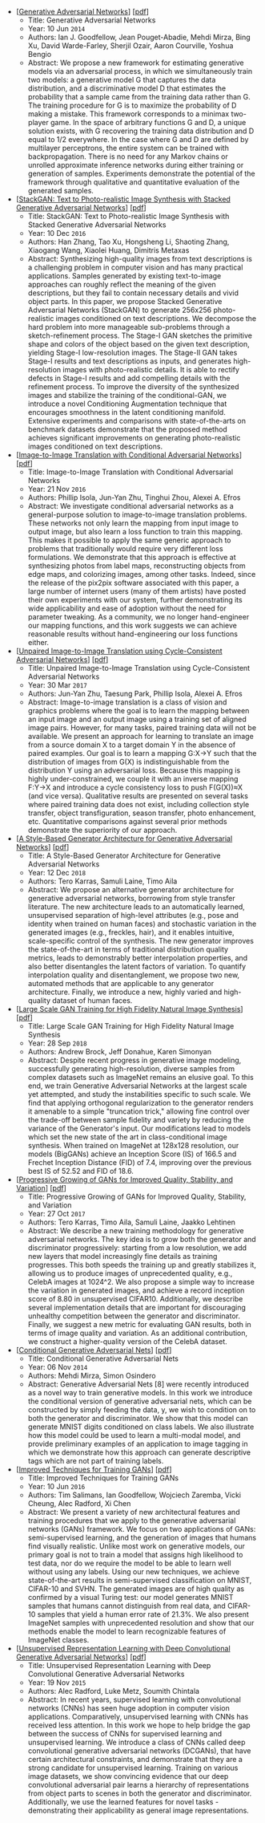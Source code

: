 * [[Generative Adversarial Networks](https://arxiv.org/abs/1406.2661)]
    [[pdf](https://arxiv.org/pdf/1406.2661.pdf)]
    * Title: Generative Adversarial Networks
    * Year: 10 Jun `2014`
    * Authors: Ian J. Goodfellow, Jean Pouget-Abadie, Mehdi Mirza, Bing Xu, David Warde-Farley, Sherjil Ozair, Aaron Courville, Yoshua Bengio
    * Abstract: We propose a new framework for estimating generative models via an adversarial process, in which we simultaneously train two models: a generative model G that captures the data distribution, and a discriminative model D that estimates the probability that a sample came from the training data rather than G. The training procedure for G is to maximize the probability of D making a mistake. This framework corresponds to a minimax two-player game. In the space of arbitrary functions G and D, a unique solution exists, with G recovering the training data distribution and D equal to 1/2 everywhere. In the case where G and D are defined by multilayer perceptrons, the entire system can be trained with backpropagation. There is no need for any Markov chains or unrolled approximate inference networks during either training or generation of samples. Experiments demonstrate the potential of the framework through qualitative and quantitative evaluation of the generated samples.
* [[StackGAN: Text to Photo-realistic Image Synthesis with Stacked Generative Adversarial Networks](https://arxiv.org/abs/1612.03242)]
    [[pdf](https://arxiv.org/pdf/1612.03242.pdf)]
    * Title: StackGAN: Text to Photo-realistic Image Synthesis with Stacked Generative Adversarial Networks
    * Year: 10 Dec `2016`
    * Authors: Han Zhang, Tao Xu, Hongsheng Li, Shaoting Zhang, Xiaogang Wang, Xiaolei Huang, Dimitris Metaxas
    * Abstract: Synthesizing high-quality images from text descriptions is a challenging problem in computer vision and has many practical applications. Samples generated by existing text-to-image approaches can roughly reflect the meaning of the given descriptions, but they fail to contain necessary details and vivid object parts. In this paper, we propose Stacked Generative Adversarial Networks (StackGAN) to generate 256x256 photo-realistic images conditioned on text descriptions. We decompose the hard problem into more manageable sub-problems through a sketch-refinement process. The Stage-I GAN sketches the primitive shape and colors of the object based on the given text description, yielding Stage-I low-resolution images. The Stage-II GAN takes Stage-I results and text descriptions as inputs, and generates high-resolution images with photo-realistic details. It is able to rectify defects in Stage-I results and add compelling details with the refinement process. To improve the diversity of the synthesized images and stabilize the training of the conditional-GAN, we introduce a novel Conditioning Augmentation technique that encourages smoothness in the latent conditioning manifold. Extensive experiments and comparisons with state-of-the-arts on benchmark datasets demonstrate that the proposed method achieves significant improvements on generating photo-realistic images conditioned on text descriptions.
* [[Image-to-Image Translation with Conditional Adversarial Networks](https://arxiv.org/abs/1611.07004)]
    [[pdf](https://arxiv.org/pdf/1611.07004.pdf)]
    * Title: Image-to-Image Translation with Conditional Adversarial Networks
    * Year: 21 Nov `2016`
    * Authors: Phillip Isola, Jun-Yan Zhu, Tinghui Zhou, Alexei A. Efros
    * Abstract: We investigate conditional adversarial networks as a general-purpose solution to image-to-image translation problems. These networks not only learn the mapping from input image to output image, but also learn a loss function to train this mapping. This makes it possible to apply the same generic approach to problems that traditionally would require very different loss formulations. We demonstrate that this approach is effective at synthesizing photos from label maps, reconstructing objects from edge maps, and colorizing images, among other tasks. Indeed, since the release of the pix2pix software associated with this paper, a large number of internet users (many of them artists) have posted their own experiments with our system, further demonstrating its wide applicability and ease of adoption without the need for parameter tweaking. As a community, we no longer hand-engineer our mapping functions, and this work suggests we can achieve reasonable results without hand-engineering our loss functions either.
* [[Unpaired Image-to-Image Translation using Cycle-Consistent Adversarial Networks](https://arxiv.org/abs/1703.10593)]
    [[pdf](https://arxiv.org/pdf/1703.10593.pdf)]
    * Title: Unpaired Image-to-Image Translation using Cycle-Consistent Adversarial Networks
    * Year: 30 Mar `2017`
    * Authors: Jun-Yan Zhu, Taesung Park, Phillip Isola, Alexei A. Efros
    * Abstract: Image-to-image translation is a class of vision and graphics problems where the goal is to learn the mapping between an input image and an output image using a training set of aligned image pairs. However, for many tasks, paired training data will not be available. We present an approach for learning to translate an image from a source domain X to a target domain Y in the absence of paired examples. Our goal is to learn a mapping G:X→Y such that the distribution of images from G(X) is indistinguishable from the distribution Y using an adversarial loss. Because this mapping is highly under-constrained, we couple it with an inverse mapping F:Y→X and introduce a cycle consistency loss to push F(G(X))≈X (and vice versa). Qualitative results are presented on several tasks where paired training data does not exist, including collection style transfer, object transfiguration, season transfer, photo enhancement, etc. Quantitative comparisons against several prior methods demonstrate the superiority of our approach.
* [[A Style-Based Generator Architecture for Generative Adversarial Networks](https://arxiv.org/abs/1812.04948)]
    [[pdf](https://arxiv.org/pdf/1812.04948.pdf)]
    * Title: A Style-Based Generator Architecture for Generative Adversarial Networks
    * Year: 12 Dec `2018`
    * Authors: Tero Karras, Samuli Laine, Timo Aila
    * Abstract: We propose an alternative generator architecture for generative adversarial networks, borrowing from style transfer literature. The new architecture leads to an automatically learned, unsupervised separation of high-level attributes (e.g., pose and identity when trained on human faces) and stochastic variation in the generated images (e.g., freckles, hair), and it enables intuitive, scale-specific control of the synthesis. The new generator improves the state-of-the-art in terms of traditional distribution quality metrics, leads to demonstrably better interpolation properties, and also better disentangles the latent factors of variation. To quantify interpolation quality and disentanglement, we propose two new, automated methods that are applicable to any generator architecture. Finally, we introduce a new, highly varied and high-quality dataset of human faces.
* [[Large Scale GAN Training for High Fidelity Natural Image Synthesis](https://arxiv.org/abs/1809.11096)]
    [[pdf](https://arxiv.org/pdf/1809.11096.pdf)]
    * Title: Large Scale GAN Training for High Fidelity Natural Image Synthesis
    * Year: 28 Sep `2018`
    * Authors: Andrew Brock, Jeff Donahue, Karen Simonyan
    * Abstract: Despite recent progress in generative image modeling, successfully generating high-resolution, diverse samples from complex datasets such as ImageNet remains an elusive goal. To this end, we train Generative Adversarial Networks at the largest scale yet attempted, and study the instabilities specific to such scale. We find that applying orthogonal regularization to the generator renders it amenable to a simple "truncation trick," allowing fine control over the trade-off between sample fidelity and variety by reducing the variance of the Generator's input. Our modifications lead to models which set the new state of the art in class-conditional image synthesis. When trained on ImageNet at 128x128 resolution, our models (BigGANs) achieve an Inception Score (IS) of 166.5 and Frechet Inception Distance (FID) of 7.4, improving over the previous best IS of 52.52 and FID of 18.6.
* [[Progressive Growing of GANs for Improved Quality, Stability, and Variation](https://arxiv.org/abs/1710.10196)]
    [[pdf](https://arxiv.org/pdf/1710.10196.pdf)]
    * Title: Progressive Growing of GANs for Improved Quality, Stability, and Variation
    * Year: 27 Oct `2017`
    * Authors: Tero Karras, Timo Aila, Samuli Laine, Jaakko Lehtinen
    * Abstract: We describe a new training methodology for generative adversarial networks. The key idea is to grow both the generator and discriminator progressively: starting from a low resolution, we add new layers that model increasingly fine details as training progresses. This both speeds the training up and greatly stabilizes it, allowing us to produce images of unprecedented quality, e.g., CelebA images at 1024^2. We also propose a simple way to increase the variation in generated images, and achieve a record inception score of 8.80 in unsupervised CIFAR10. Additionally, we describe several implementation details that are important for discouraging unhealthy competition between the generator and discriminator. Finally, we suggest a new metric for evaluating GAN results, both in terms of image quality and variation. As an additional contribution, we construct a higher-quality version of the CelebA dataset.
* [[Conditional Generative Adversarial Nets](https://arxiv.org/abs/1411.1784)]
    [[pdf](https://arxiv.org/pdf/1411.1784.pdf)]
    * Title: Conditional Generative Adversarial Nets
    * Year: 06 Nov `2014`
    * Authors: Mehdi Mirza, Simon Osindero
    * Abstract: Generative Adversarial Nets [8] were recently introduced as a novel way to train generative models. In this work we introduce the conditional version of generative adversarial nets, which can be constructed by simply feeding the data, y, we wish to condition on to both the generator and discriminator. We show that this model can generate MNIST digits conditioned on class labels. We also illustrate how this model could be used to learn a multi-modal model, and provide preliminary examples of an application to image tagging in which we demonstrate how this approach can generate descriptive tags which are not part of training labels.
* [[Improved Techniques for Training GANs](https://arxiv.org/abs/1606.03498)]
    [[pdf](https://arxiv.org/pdf/1606.03498.pdf)]
    * Title: Improved Techniques for Training GANs
    * Year: 10 Jun `2016`
    * Authors: Tim Salimans, Ian Goodfellow, Wojciech Zaremba, Vicki Cheung, Alec Radford, Xi Chen
    * Abstract: We present a variety of new architectural features and training procedures that we apply to the generative adversarial networks (GANs) framework. We focus on two applications of GANs: semi-supervised learning, and the generation of images that humans find visually realistic. Unlike most work on generative models, our primary goal is not to train a model that assigns high likelihood to test data, nor do we require the model to be able to learn well without using any labels. Using our new techniques, we achieve state-of-the-art results in semi-supervised classification on MNIST, CIFAR-10 and SVHN. The generated images are of high quality as confirmed by a visual Turing test: our model generates MNIST samples that humans cannot distinguish from real data, and CIFAR-10 samples that yield a human error rate of 21.3%. We also present ImageNet samples with unprecedented resolution and show that our methods enable the model to learn recognizable features of ImageNet classes.
* [[Unsupervised Representation Learning with Deep Convolutional Generative Adversarial Networks](https://arxiv.org/abs/1511.06434)]
    [[pdf](https://arxiv.org/pdf/1511.06434.pdf)]
    * Title: Unsupervised Representation Learning with Deep Convolutional Generative Adversarial Networks
    * Year: 19 Nov `2015`
    * Authors: Alec Radford, Luke Metz, Soumith Chintala
    * Abstract: In recent years, supervised learning with convolutional networks (CNNs) has seen huge adoption in computer vision applications. Comparatively, unsupervised learning with CNNs has received less attention. In this work we hope to help bridge the gap between the success of CNNs for supervised learning and unsupervised learning. We introduce a class of CNNs called deep convolutional generative adversarial networks (DCGANs), that have certain architectural constraints, and demonstrate that they are a strong candidate for unsupervised learning. Training on various image datasets, we show convincing evidence that our deep convolutional adversarial pair learns a hierarchy of representations from object parts to scenes in both the generator and discriminator. Additionally, we use the learned features for novel tasks - demonstrating their applicability as general image representations.
